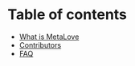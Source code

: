 # Table of contents

* [What is MetaLove](README.md)
* [Contributors](contributors.md)
* [FAQ](faq.md)


